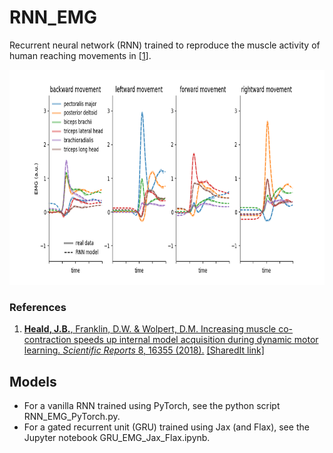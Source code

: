 # RNN_EMG

Recurrent neural network (RNN) trained to reproduce the muscle activity of human reaching movements in [[1](#references)].

<p align="center">
<img src="https://github.com/jamesheald/RNN_EMG/blob/main/RNN_EMG.png" width="762" height="344">
<!--<img src="https://github.com/jamesheald/COIN/blob/main/images/spontaneous_recovery.png" width="633.5000" height="361.0000">-->
</p>

### References

1. [__Heald, J.B.__, Franklin, D.W. & Wolpert, D.M. Increasing muscle co-contraction speeds up internal model acquisition during dynamic motor learning. *Scientific Reports* 8, 16355 (2018).](https://doi.org/10.1038/s41598-018-34737-5) [[SharedIt link]](https://rdcu.be/cK0Yg)
    
## Models

- For a vanilla RNN trained using PyTorch, see the python script RNN_EMG_PyTorch.py.
- For a gated recurrent unit (GRU) trained using Jax (and Flax), see the Jupyter notebook GRU_EMG_Jax_Flax.ipynb.
